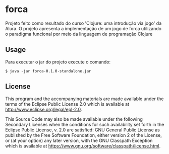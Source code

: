 # forca

Projeto feito como resultado do curso 'Clojure: uma introdução via jogo' da Alura.
O projeto apresenta a implementação de um jogo de forca utilizando o paradigma funcional por meio da linguagem de programação Clojure

## Usage
Para executar o jar do projeto execute o comando:

    $ java -jar forca-0.1.0-standalone.jar


## License

This program and the accompanying materials are made available under the
terms of the Eclipse Public License 2.0 which is available at
http://www.eclipse.org/legal/epl-2.0.

This Source Code may also be made available under the following Secondary
Licenses when the conditions for such availability set forth in the Eclipse
Public License, v. 2.0 are satisfied: GNU General Public License as published by
the Free Software Foundation, either version 2 of the License, or (at your
option) any later version, with the GNU Classpath Exception which is available
at https://www.gnu.org/software/classpath/license.html.
